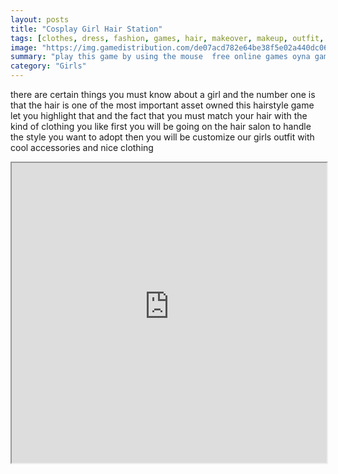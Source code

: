 ```yaml
---
layout: posts
title: "Cosplay Girl Hair Station"
tags: [clothes, dress, fashion, games, hair, makeover, makeup, outfit, station, free, online, games, oyna, game, free, games, play, play, games]
image: "https://img.gamedistribution.com/de07acd782e64be38f5e02a440dc06b2.jpg"
summary: "play this game by using the mouse  free online games oyna game free games play play games"
category: "Girls"
---
```


there are certain things you must know about a girl and the number one is that the hair is one of the most important asset owned this hairstyle game let you highlight that and the fact that you must match your hair with the kind of clothing you like first you will be going on the hair salon to handle the style you want to adopt then you will be customize our girls outfit with cool accessories and nice clothing

<iframe width="100%" height="480px;" src="https://flash.gamedistribution.com?game=de07acd782e64be38f5e02a440dc06b2"></iframe>